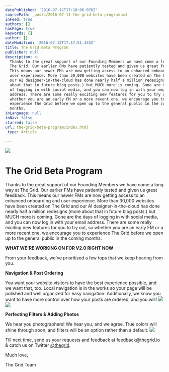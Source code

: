 ```yaml
---
datePublished: '2016-07-12T17:18:06.076Z'
sourcePath: _posts/2016-07-11-the-grid-beta-program.md
inFeed: true
authors: []
hasPage: true
keywords: []
author: []
dateModified: '2016-07-12T17:17:51.435Z'
title: The Grid Beta Program
publisher: null
description: >-
  Thanks to the great support of our Founding Members we have come a long way at
  The Grid. Our earlier FMs have patiently tested and given us great feedback.
  This means our newer FMs are now getting access to an enhanced onboarding and
  user experience. More than 30,000 websites have been created on The Grid and
  our AI designer-in-the-cloud has done nearly half a million redesigns (more
  about that in future blog posts.) but MUCH more is coming. Gone are the days
  of logging in with social media, and you can now log in with your email
  address. There are some really exciting new features for you to try out, so
  whether you are an early FM or a more recent one, we encourage you to
  experience The Grid before we open up to the general public in the coming
  months.
inLanguage: null
inNav: false
starred: false
url: the-grid-beta-program/index.html
_type: Article

---
```

![](https://the-grid-user-content.s3-us-west-2.amazonaws.com/58347904-a501-403a-b1dc-a0945ab356b8.gif)

# **The Grid Beta Program**

Thanks to the great support of our Founding Members we have come a long way at The Grid. Our earlier FMs have patiently tested and given us great feedback. This means our newer FMs are now getting access to an enhanced onboarding and user experience. More than 30,000 websites have been created on The Grid and our AI designer-in-the-cloud has done nearly half a million redesigns (more about that in future blog posts.) but MUCH more is coming. Gone are the days of logging in with social media, and you can now log in with your email address. There are some really exciting new features for you to try out, so whether you are an early FM or a more recent one, we encourage you to experience The Grid before we open up to the general public in the coming months.

**WHAT WE'RE WORKING ON FOR V2.0 RIGHT NOW**

From your feedback, we've prioritized a few tops that we keep hearing from you.

**Navigation & Post Ordering**

You want your website visitors to have the best experience possible, and we want that, too. Local navigation is in the works so your page will be polished and well organized for easy navigation. Additionally, we know you want to have more control over how your posts are ordered, and you will!
![](https://the-grid-user-content.s3-us-west-2.amazonaws.com/8cd0a184-09c7-4a8a-8fc8-7b2c6f862b94.gif)
![](https://the-grid-user-content.s3-us-west-2.amazonaws.com/88127147-59fb-4c4a-ac20-d20343ee1671.gif)

**Perfecting Filters & Adding Photos**

We hear you photographers! We hear you, and we agree. True colors will shine through soon, and filters will be an option rather than a default.
![](https://s3-us-west-2.amazonaws.com/the-grid-img/p/2e93c83186a00f50503be758d6662889aebee617.png)

Till next time, send us your requests and feedback at [feedback@thegrid.io][0] & catch us on Twitter [@thegrid][1].

Much love,

The Grid Team

[0]: mailto:feedback@thegrid.io
[1]: https://twitter.com/thegrid
